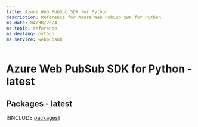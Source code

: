 ```yaml
---
title: Azure Web PubSub SDK for Python
description: Reference for Azure Web PubSub SDK for Python
ms.date: 04/30/2024
ms.topic: reference
ms.devlang: python
ms.service: webpubsub
---
```

# Azure Web PubSub SDK for Python - latest
## Packages - latest
[!INCLUDE [packages](web-pubsub-index.md)]